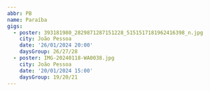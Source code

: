 ```yaml
---
abbr: PB
name: Paraíba
gigs:
  - poster: 393181980_2829871287151228_5151517181962416398_n.jpg
    city: João Pessoa
    date: '26/01/2024 20:00'
    daysGroup: 26/27/28
  - poster: IMG-20240118-WA0038.jpg
    city: João Pessoa
    date: '20/01/2024 15:00'
    daysGroup: 19/20/21
---
```


